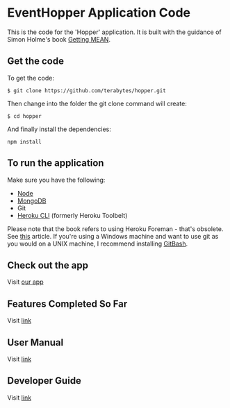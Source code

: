 # EventHopper Application Code

This is the code for the 'Hopper' application. It is built with the guidance of Simon Holme's book [Getting MEAN](https://www.manning.com/books/getting-mean-with-mongo-express-angular-and-node).

## Get the code

To get the code:

`$ git clone https://github.com/terabytes/hopper.git`

Then change into the folder the git clone command will create:

`$ cd hopper`

And finally install the dependencies:

`npm install`

## To run the application
Make sure you have the following:
- [Node](http://nodejs.org/download/)
- [MongoDB](http://docs.mongodb.org/manual/installation/)
- Git
- [Heroku CLI](https://devcenter.heroku.com/articles/heroku-cli) (formerly Heroku Toolbelt)

Please note that the book refers to using Heroku Foreman - that's obsolete. See [this](https://devcenter.heroku.com/changelog-items/692) article. If you're using a Windows machine and want to use git as you would on a UNIX machine, I recommend installing [GitBash](https://git-for-windows.github.io/).

## Check out the app
Visit [our app](https://eventhopper.herokuapp.com/)

## Features Completed So Far
Visit [link](http://eventhopper.herokuapp.com/features)

## User Manual
Visit [link](http://eventhopper.herokuapp.com/usr)

## Developer Guide
Visit [link](http://eventhopper.herokuapp.com/dev)
